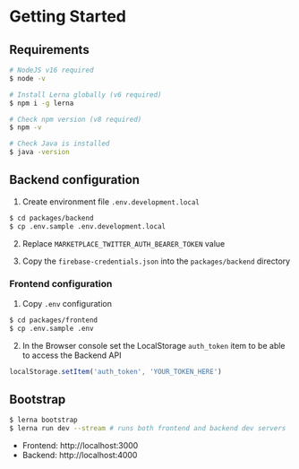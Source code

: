 # Getting Started

## Requirements

```bash
# NodeJS v16 required
$ node -v

# Install Lerna globally (v6 required)
$ npm i -g lerna

# Check npm version (v8 required)
$ npm -v

# Check Java is installed
$ java -version
```

## Backend configuration

1. Create environment file `.env.development.local`

```bash
$ cd packages/backend
$ cp .env.sample .env.development.local
```

2. Replace `MARKETPLACE_TWITTER_AUTH_BEARER_TOKEN` value

3. Copy the `firebase-credentials.json` into the `packages/backend` directory

### Frontend configuration

1. Copy `.env` configuration

```bash
$ cd packages/frontend
$ cp .env.sample .env
```

2. In the Browser console set the LocalStorage `auth_token` item to be able to access the Backend API

```js
localStorage.setItem('auth_token', 'YOUR_TOKEN_HERE')
```

## Bootstrap

```bash
$ lerna bootstrap
$ lerna run dev --stream # runs both frontend and backend dev servers
```

- Frontend: http://localhost:3000
- Backend: http://localhost:4000

